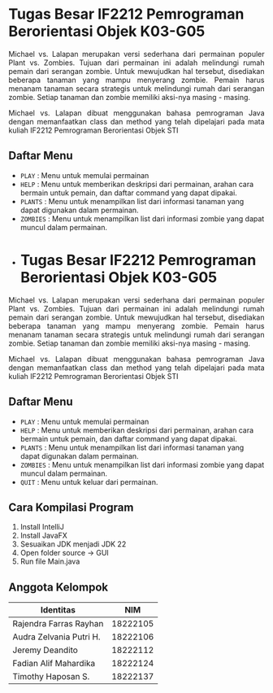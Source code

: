 # Tugas Besar IF2212 Pemrograman Berorientasi Objek K03-G05 <!-- omit in toc -->

<p align="justify"> Michael vs. Lalapan merupakan versi sederhana dari permainan populer Plant vs. Zombies. Tujuan dari permainan ini adalah melindungi rumah pemain dari serangan zombie. Untuk mewujudkan hal tersebut, disediakan beberapa tanaman yang mampu menyerang zombie. Pemain harus menanam tanaman secara strategis untuk melindungi rumah dari serangan zombie. Setiap tanaman dan zombie memiliki aksi-nya masing - masing. </p>

<p align="justify"> Michael vs. Lalapan dibuat menggunakan bahasa pemrograman Java dengan memanfaatkan class dan method yang telah dipelajari pada mata kuliah IF2212 Pemrograman Berorientasi Objek STI </p>

## Daftar Menu
* `PLAY` : Menu untuk memulai permainan
* `HELP` : Menu untuk memberikan deskripsi dari permainan, arahan cara bermain untuk pemain, dan daftar command yang dapat dipakai.
* `PLANTS` : Menu untuk menampilkan list dari informasi tanaman yang dapat digunakan dalam permainan.
* `ZOMBIES` : Menu untuk menampilkan list dari informasi zombie yang dapat muncul dalam permainan.
* # Tugas Besar IF2212 Pemrograman Berorientasi Objek K03-G05 <!-- omit in toc -->

<p align="justify"> Michael vs. Lalapan merupakan versi sederhana dari permainan populer Plant vs. Zombies. Tujuan dari permainan ini adalah melindungi rumah pemain dari serangan zombie. Untuk mewujudkan hal tersebut, disediakan beberapa tanaman yang mampu menyerang zombie. Pemain harus menanam tanaman secara strategis untuk melindungi rumah dari serangan zombie. Setiap tanaman dan zombie memiliki aksi-nya masing - masing. </p>

<p align="justify"> Michael vs. Lalapan dibuat menggunakan bahasa pemrograman Java dengan memanfaatkan class dan method yang telah dipelajari pada mata kuliah IF2212 Pemrograman Berorientasi Objek STI </p>

## Daftar Menu
* `PLAY` : Menu untuk memulai permainan
* `HELP` : Menu untuk memberikan deskripsi dari permainan, arahan cara bermain untuk pemain, dan daftar command yang dapat dipakai.
* `PLANTS` : Menu untuk menampilkan list dari informasi tanaman yang dapat digunakan dalam permainan.
* `ZOMBIES` : Menu untuk menampilkan list dari informasi zombie yang dapat muncul dalam permainan.
* `QUIT` : Menu untuk keluar dari permainan. 

## Cara Kompilasi Program
1. Install IntelliJ
2. Install JavaFX
3. Sesuaikan JDK menjadi JDK 22
4. Open folder source -> GUI
5. Run file Main.java


## Anggota Kelompok
| Identitas                          | NIM |
| -----------------------------------|-----------------|
| Rajendra Farras Rayhan         | 18222105       |
| Audra Zelvania Putri H.  | 18222106      |
| Jeremy Deandito    | 18222112 |
| Fadian Alif Mahardika       | 18222124 |
| Timothy Haposan S.       | 18222137 |
